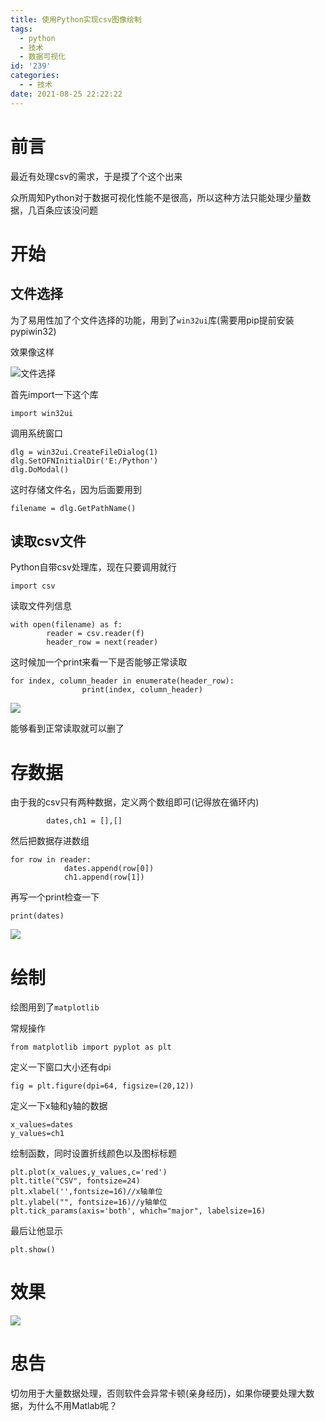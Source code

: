 ```yaml
---
title: 使用Python实现csv图像绘制
tags:
  - python
  - 技术
  - 数据可视化
id: '239'
categories:
  - - 技术
date: 2021-08-25 22:22:22
---
```



# 前言

最近有处理csv的需求，于是摸了个这个出来

众所周知Python对于数据可视化性能不是很高，所以这种方法只能处理少量数据，几百条应该没问题

# 开始

## 文件选择

为了易用性加了个文件选择的功能，用到了`win32ui`库(需要用pip提前安装pypiwin32)

效果像这样

![文件选择](https://pic.zzzhxxx.top/2021/08/25/cb193a27f1c3b.png)

首先import一下这个库

```
import win32ui
```

调用系统窗口

```
dlg = win32ui.CreateFileDialog(1)
dlg.SetOFNInitialDir('E:/Python') 
dlg.DoModal()
```

这时存储文件名，因为后面要用到

```
filename = dlg.GetPathName() 
```

## 读取csv文件

Python自带csv处理库，现在只要调用就行

```
import csv
```

读取文件列信息

```
with open(filename) as f:
        reader = csv.reader(f)
        header_row = next(reader)
```

这时候加一个print来看一下是否能够正常读取

```
for index, column_header in enumerate(header_row):
                print(index, column_header)
```

![](https://pic.zzzhxxx.top/2021/08/25/dc813a8f82755.png)

能够看到正常读取就可以删了

# 存数据

由于我的csv只有两种数据，定义两个数组即可(记得放在循环内)

```
        dates,ch1 = [],[]
```

然后把数据存进数组

```
for row in reader:
            dates.append(row[0])
            ch1.append(row[1])
```

再写一个print检查一下

```
print(dates)
```

![](https://pic.zzzhxxx.top/2021/08/25/99952ed702c9e.png)

# 绘制

绘图用到了`matplotlib`

常规操作

```
from matplotlib import pyplot as plt
```

定义一下窗口大小还有dpi

```
fig = plt.figure(dpi=64, figsize=(20,12))
```

定义一下x轴和y轴的数据

```
x_values=dates
y_values=ch1
```

绘制函数，同时设置折线颜色以及图标标题

```
plt.plot(x_values,y_values,c='red')
plt.title("CSV", fontsize=24)
plt.xlabel('',fontsize=16)//x轴单位
plt.ylabel("", fontsize=16)//y轴单位
plt.tick_params(axis='both', which="major", labelsize=16) 
```

最后让他显示

```
plt.show()
```

# 效果

![](https://pic.zzzhxxx.top/2021/08/25/749730a5da138.png)

# 忠告

切勿用于大量数据处理，否则软件会异常卡顿(亲身经历)，如果你硬要处理大数据，为什么不用Matlab呢？